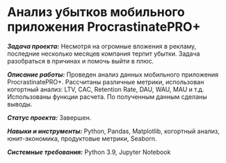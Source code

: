 # Анализ убытков мобильного приложения ProcrastinatePRO+
***Задача проекта:***
Несмотря на огромные вложения в рекламу, последние несколько месяцев компания терпит убытки. Задача разобраться в причинах и помочь выйти в плюс.

***Описание работы:*** 
Проведен анализ данных мобильного приложения ProcrastinatePRO+. Рассчитаны различные метрики, использован когортный анализ: LTV, CAC, Retention Rate, DAU, WAU, MAU и т.д. Использованы функции расчета. По полученным данным сделаны выводы.

***Статус проекта:***
Завершен.

***Навыки и инструменты:***
Python, Pandas, Matplotlib, когортный анализ, юнит-экономика, продуктовые метрики, Seaborn.

***Системные требования:***
Python 3.9, Jupyter Notebook
